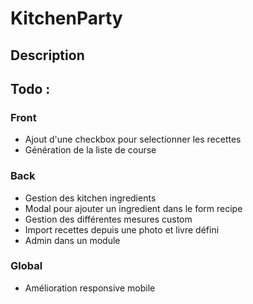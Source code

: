 # KitchenParty

## Description

## Todo :

### Front

- Ajout d'une checkbox pour selectionner les recettes
- Génération de la liste de course

### Back

- Gestion des kitchen ingredients
- Modal pour ajouter un ingredient dans le form recipe
- Gestion des différentes mesures custom
- Import recettes depuis une photo et livre défini
- Admin dans un module

### Global

- Amélioration responsive mobile
